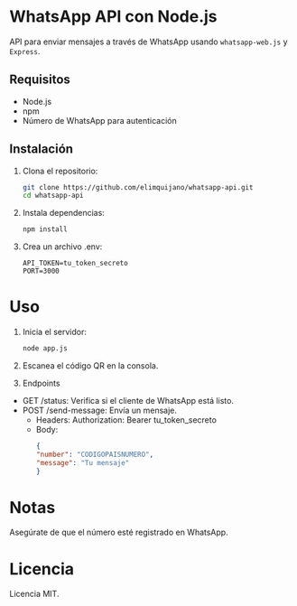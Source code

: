 # WhatsApp API con Node.js

API para enviar mensajes a través de WhatsApp usando `whatsapp-web.js` y `Express`.

## Requisitos

- Node.js
- npm
- Número de WhatsApp para autenticación

## Instalación

1. Clona el repositorio:
   ```bash
   git clone https://github.com/elimquijano/whatsapp-api.git
   cd whatsapp-api

2. Instala dependencias:
    ```bash
    npm install

3. Crea un archivo .env:
    ```plaintext
    API_TOKEN=tu_token_secreto
    PORT=3000

# Uso

1. Inicia el servidor:
    ```bash
    node app.js

2. Escanea el código QR en la consola.

3. Endpoints

- GET /status: Verifica si el cliente de WhatsApp está listo.
- POST /send-message: Envía un mensaje.
    - Headers: Authorization: Bearer tu_token_secreto
    - Body:
        ```json
        {
        "number": "CODIGOPAISNUMERO",
        "message": "Tu mensaje"
        }

# Notas

Asegúrate de que el número esté registrado en WhatsApp.

# Licencia

Licencia MIT.